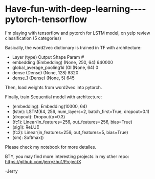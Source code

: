 # Have-fun-with-deep-learning----pytorch-tensorflow

I'm playing with tensorflow and pytorch for LSTM model, on yelp review classification (5 categories)





Basically, the word2vec dictionary is trained in TF with architecture:

  * Layer (type)                 Output Shape              Param #   
  * embedding (Embedding)        (None, 250, 64)           640000    
  * global_average_pooling1d (Gl (None, 64)                0         
  * dense (Dense)                (None, 128)               8320      
  * dense_1 (Dense)              (None, 5)                 645       

Then, load weights from word2vec into pytorch.

Finally, train Sequential model with architecture:

  * (embedding): Embedding(10000, 64)
  * (lstm): LSTM(64, 256, num_layers=2, batch_first=True, dropout=0.1)
  * (dropout): Dropout(p=0.3)
  * (fc1): Linear(in_features=256, out_features=256, bias=True)
  * (sig1): ReLU()
  * (fc2): Linear(in_features=256, out_features=5, bias=True)
  * (sm): Softmax()
  
Please check my notebook for more detailes.

BTY, you may find more interesting projects in my other repo: https://github.com/jerryzhu1/ProjectX
  


-Jerry
 
